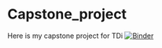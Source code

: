 # Capstone_project
Here is my capstone project for TDi
[![Binder](https://mybinder.org/badge_logo.svg)](https://mybinder.org/v2/gh/lhhe/Capstone_project.git/master)
